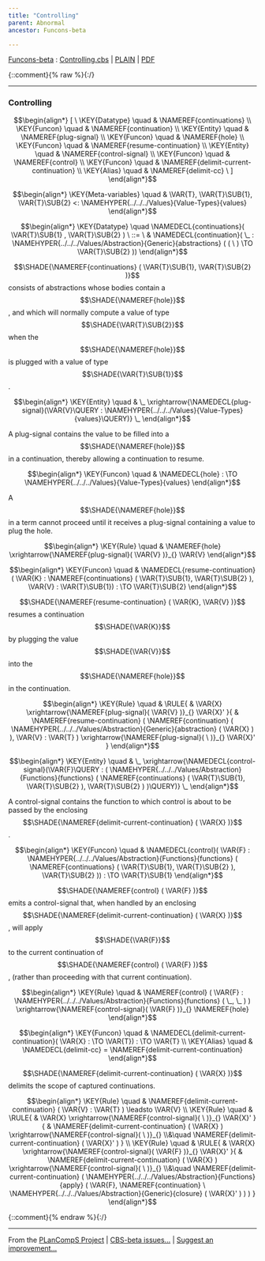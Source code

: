 ```yaml
---
title: "Controlling"
parent: Abnormal
ancestor: Funcons-beta

---
```

[Funcons-beta] : [Controlling.cbs] \| [PLAIN] \| [PDF]

{::comment}{% raw %}{:/}


----

### Controlling
               


$$\begin{align*}
  [ \
  \KEY{Datatype} \quad & \NAMEREF{continuations} \\
  \KEY{Funcon} \quad & \NAMEREF{continuation} \\
  \KEY{Entity} \quad & \NAMEREF{plug-signal} \\
  \KEY{Funcon} \quad & \NAMEREF{hole} \\
  \KEY{Funcon} \quad & \NAMEREF{resume-continuation} \\
  \KEY{Entity} \quad & \NAMEREF{control-signal} \\
  \KEY{Funcon} \quad & \NAMEREF{control} \\
  \KEY{Funcon} \quad & \NAMEREF{delimit-current-continuation} \\
  \KEY{Alias} \quad & \NAMEREF{delimit-cc}
  \ ]
\end{align*}$$

$$\begin{align*}
  \KEY{Meta-variables} \quad
  & \VAR{T}, \VAR{T}\SUB{1}, \VAR{T}\SUB{2} <: \NAMEHYPER{../../../Values}{Value-Types}{values}
\end{align*}$$

$$\begin{align*}
  \KEY{Datatype} \quad 
  \NAMEDECL{continuations}(
                     \VAR{T}\SUB{1} , \VAR{T}\SUB{2} ) 
  \ ::= \ & \NAMEDECL{continuation}(
                               \_ : \NAMEHYPER{../../../Values/Abstraction}{Generic}{abstractions}
                                         (  (   \  ) \TO \VAR{T}\SUB{2} ))
\end{align*}$$


  $$\SHADE{\NAMEREF{continuations}
           (  \VAR{T}\SUB{1}, 
                  \VAR{T}\SUB{2} )}$$ consists of abstractions whose bodies contain a $$\SHADE{\NAMEREF{hole}}$$,
  and which will normally compute a value of type $$\SHADE{\VAR{T}\SUB{2}}$$ when the $$\SHADE{\NAMEREF{hole}}$$ is plugged
  with a value of type $$\SHADE{\VAR{T}\SUB{1}}$$.


$$\begin{align*}
  \KEY{Entity} \quad
  & \_ \xrightarrow{\NAMEDECL{plug-signal}(\VAR{V}\QUERY : \NAMEHYPER{../../../Values}{Value-Types}{values}\QUERY)} \_
\end{align*}$$


   A plug-signal contains the value to be filled into a $$\SHADE{\NAMEREF{hole}}$$ in a continuation,
   thereby allowing a continuation to resume.


$$\begin{align*}
  \KEY{Funcon} \quad
  & \NAMEDECL{hole} 
    :  \TO \NAMEHYPER{../../../Values}{Value-Types}{values} 
\end{align*}$$


  A $$\SHADE{\NAMEREF{hole}}$$ in a term cannot proceed until it receives a plug-signal
  containing a value to plug the hole.


$$\begin{align*}
  \KEY{Rule} \quad
    &  \NAMEREF{hole} \xrightarrow{\NAMEREF{plug-signal}(  \VAR{V} )}_{} 
        \VAR{V}
\end{align*}$$

$$\begin{align*}
  \KEY{Funcon} \quad
  & \NAMEDECL{resume-continuation}(
                       \VAR{K} : \NAMEREF{continuations}
                                 (  \VAR{T}\SUB{1}, 
                                        \VAR{T}\SUB{2} ), \VAR{V} : \VAR{T}\SUB{1}) 
    :  \TO \VAR{T}\SUB{2} 
\end{align*}$$


 $$\SHADE{\NAMEREF{resume-continuation}
           (  \VAR{K}, 
                  \VAR{V} )}$$ resumes a continuation $$\SHADE{\VAR{K}}$$ by plugging the value
 $$\SHADE{\VAR{V}}$$ into the $$\SHADE{\NAMEREF{hole}}$$ in the continuation.


$$\begin{align*}
  \KEY{Rule} \quad
    & \RULE{
      &  \VAR{X} \xrightarrow{\NAMEREF{plug-signal}(  \VAR{V} )}_{} 
          \VAR{X}'
      }{
      &  \NAMEREF{resume-continuation}
                      (  \NAMEREF{continuation}
                              (  \NAMEHYPER{../../../Values/Abstraction}{Generic}{abstraction}
                                      (  \VAR{X} ) ), 
                             \VAR{V} : \VAR{T} ) \xrightarrow{\NAMEREF{plug-signal}(   \  )}_{} 
          \VAR{X}'
      }
\end{align*}$$

$$\begin{align*}
  \KEY{Entity} \quad
  & \_ \xrightarrow{\NAMEDECL{control-signal}(\VAR{F}\QUERY : (  \NAMEHYPER{../../../Values/Abstraction}{Functions}{functions}
                                                                      (  \NAMEREF{continuations}
                                                                              (  \VAR{T}\SUB{1}, 
                                                                                     \VAR{T}\SUB{2} ), 
                                                                             \VAR{T}\SUB{2} ) )\QUERY)} \_
\end{align*}$$


   A control-signal contains the function to which control is about to be passed
   by the enclosing $$\SHADE{\NAMEREF{delimit-current-continuation}
           (  \VAR{X} )}$$.


$$\begin{align*}
  \KEY{Funcon} \quad
  & \NAMEDECL{control}(
                       \VAR{F} : \NAMEHYPER{../../../Values/Abstraction}{Functions}{functions}
                                 (  \NAMEREF{continuations}
                                         (  \VAR{T}\SUB{1}, 
                                                \VAR{T}\SUB{2} ), 
                                        \VAR{T}\SUB{2} )) 
    :  \TO \VAR{T}\SUB{1} 
\end{align*}$$


  $$\SHADE{\NAMEREF{control}
           (  \VAR{F} )}$$ emits a control-signal that, when handled by an enclosing
  $$\SHADE{\NAMEREF{delimit-current-continuation}
           (  \VAR{X} )}$$, will apply $$\SHADE{\VAR{F}}$$ to the current continuation of
  $$\SHADE{\NAMEREF{control}
           (  \VAR{F} )}$$, (rather than proceeding with that current continuation).


$$\begin{align*}
  \KEY{Rule} \quad
    &  \NAMEREF{control}
                    (  \VAR{F} : \NAMEHYPER{../../../Values/Abstraction}{Functions}{functions}
                                      (  \_, 
                                             \_ ) ) \xrightarrow{\NAMEREF{control-signal}(  \VAR{F} )}_{} 
        \NAMEREF{hole}
\end{align*}$$

$$\begin{align*}
  \KEY{Funcon} \quad
  & \NAMEDECL{delimit-current-continuation}(
                       \VAR{X} :  \TO \VAR{T}) 
    :  \TO \VAR{T} 
\\
  \KEY{Alias} \quad
  & \NAMEDECL{delimit-cc} = \NAMEREF{delimit-current-continuation}
\end{align*}$$


  $$\SHADE{\NAMEREF{delimit-current-continuation}
           (  \VAR{X} )}$$ delimits the scope of captured continuations.


$$\begin{align*}
  \KEY{Rule} \quad
    & \NAMEREF{delimit-current-continuation}
        (  \VAR{V} : \VAR{T} ) \leadsto 
        \VAR{V}
\\
  \KEY{Rule} \quad
    & \RULE{
      &  \VAR{X} \xrightarrow{\NAMEREF{control-signal}(   \  )}_{} 
          \VAR{X}'
      }{
      &  \NAMEREF{delimit-current-continuation}
                      (  \VAR{X} ) \xrightarrow{\NAMEREF{control-signal}(   \  )}_{} \\&\quad
          \NAMEREF{delimit-current-continuation}
            (  \VAR{X}' )
      }
\\
  \KEY{Rule} \quad
    & \RULE{
      &  \VAR{X} \xrightarrow{\NAMEREF{control-signal}(  \VAR{F} )}_{} 
          \VAR{X}'
      }{
      &  \NAMEREF{delimit-current-continuation}
                      (  \VAR{X} ) \xrightarrow{\NAMEREF{control-signal}(   \  )}_{} \\&\quad
          \NAMEREF{delimit-current-continuation}
            (  \NAMEHYPER{../../../Values/Abstraction}{Functions}{apply}
                    (  \VAR{F}, 
                           \NAMEREF{continuation} \ 
                            \NAMEHYPER{../../../Values/Abstraction}{Generic}{closure}
                              (  \VAR{X}' ) ) )
      }
\end{align*}$$



[Funcons-beta]: /CBS-beta/math/Funcons-beta
  "FUNCONS-BETA"
[Unstable-Funcons-beta]: /CBS-beta/math/Unstable-Funcons-beta
  "UNSTABLE-FUNCONS-BETA"
[Languages-beta]: /CBS-beta/math/Languages-beta
  "LANGUAGES-BETA"
[Unstable-Languages-beta]: /CBS-beta/math/Unstable-Languages-beta
  "UNSTABLE-LANGUAGES-BETA"
[CBS-beta]: /CBS-beta
  "CBS-BETA"
[Controlling.cbs]: https://github.com/plancomps/CBS-beta/blob/math/Funcons-beta/Computations/Abnormal/Controlling/Controlling.cbs
  "CBS SOURCE FILE ON GITHUB"
[PLAIN]: /CBS-beta/docs/Funcons-beta/Computations/Abnormal/Controlling
  "CBS SOURCE WEB PAGE"
 [PRETTY]: /CBS-beta/math/Funcons-beta/Computations/Abnormal/Controlling
  "CBS-KATEX WEB PAGE"
[PDF]: /CBS-beta/math/Funcons-beta/Computations/Abnormal/Controlling/Controlling.pdf
  "CBS-LATEX PDF FILE"
[PLanCompS Project]: https://plancomps.github.io
  "PROGRAMMING LANGUAGE COMPONENTS AND SPECIFICATIONS PROJECT HOME PAGE"
{::comment}{% endraw %}{:/}


____

From the [PLanCompS Project] | [CBS-beta issues...] | [Suggest an improvement...]

[CBS-beta issues...]: https://github.com/plancomps/CBS-beta/issues
  "CBS-BETA ISSUE REPORTS ON GITHUB"
[Suggest an improvement...]: mailto:plancomps@gmail.com?Subject=CBS-beta%20-%20comment&Body=Re%3A%20CBS-beta%20specification%20at%20Computations/Abnormal/Controlling/Controlling.cbs%0A%0AComment/Query/Issue/Suggestion%3A%0A%0A%0ASignature%3A%0A
  "GENERATE AN EMAIL TEMPLATE"

